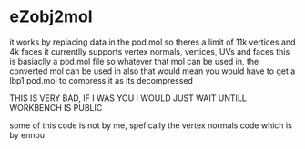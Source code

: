 # eZobj2mol
it works by replacing data in the pod.mol so theres a limit of 11k vertices and 4k faces
it currentlly supports vertex normals, vertices, UVs and faces
this is basiaclly a pod.mol file so whatever that mol can be used in, the converted mol can be used in
also that would mean you would have to get a lbp1 pod.mol to compress it as its decompressed


THIS IS VERY BAD, IF I WAS YOU I WOULD JUST WAIT UNTILL WORKBENCH IS PUBLIC

some of this code is not by me, spefically the vertex normals code which is by ennou
